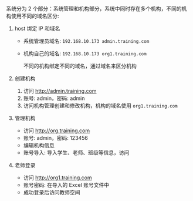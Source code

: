 系统分为 2 个部分：系统管理和机构部分，系统中同时存在多个机构，不同的机构使用不同的域名区分:

1. host 绑定 IP 和域名

   * 系统管理员域名: `192.168.10.173 admin.training.com`

   * 机构自己的域名: `192.168.10.173 org1.training.com`

     不同的机构绑定不同的域名，通过域名来区分机构

2. 创建机构
   1. 访问 http://admin.training.com
   2. 账号: admin，密码: admin
   3. 访问机构管理创建和修改机构，机构的域名使用 `org1.training.com`
3. 管理机构
   * 访问 http://org.training.com
   * 账号: admin，密码: 123456
   * 编辑机构信息
   * 账号导入: 导入学生、老师、班级等信息，访问

4. 老师登录
   * 访问 http://org1.training.com
   * 账号密码: 在导入的 Excel 账号文件中
   * 成功登录后访问教师空间